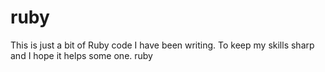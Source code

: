 ruby
====
This is just a bit of Ruby code I have been writing. To keep my skills sharp and I hope it helps some one.
ruby
